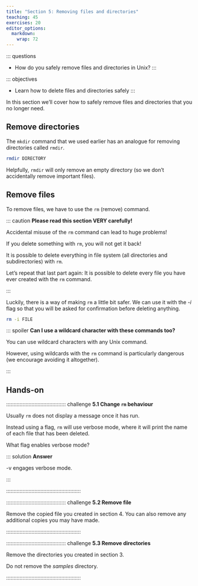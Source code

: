 ```yaml
---
title: "Section 5: Removing files and directories"
teaching: 45
exercises: 20
editor_options: 
  markdown: 
    wrap: 72
---
```


::: questions
- How do you safely remove files and directories in Unix?
:::


::: objectives
- Learn how to delete files and directories safely
:::


In this section we’ll cover how to safely remove files and directories that you no longer need.

## Remove directories

The `mkdir` command that we used earlier has an analogue for removing directories called `rmdir`.

```bash
rmdir DIRECTORY
```

Helpfully, `rmdir` will only remove an empty directory (so we don’t accidentally remove important files).

## Remove files

To remove files, we have to use the `rm` (remove) command.

::: caution
**Please read this section VERY carefully!**

Accidental misuse of the `rm` command can lead to huge problems!

If you delete something with `rm`, you will not get it back!

It is possible to delete everything in file system (all directories and subdirectories) with `rm`.

Let’s repeat that last part again: It is possible to delete every file you have ever created with the `rm` command.

:::

Luckily, there is a way of making `rm` a little bit safer. We can use it with the _-i_ flag so that you will be asked for confirmation before deleting anything.

```bash
rm -i FILE
```

::: spoiler
**Can I use a wildcard character with these commands too?**

You can use wildcard characters with any Unix command.

However, using wildcards with the `rm` command is particularly dangerous (we encourage avoiding it altogether).

:::

## Hands-on

:::::::::::::::::::::::::::::::::::::::: challenge
**5.1 Change `rm` behaviour**

Usually `rm` does not display a message once it has run.

Instead using a flag, `rm` will use verbose mode, where it will print the name of each file that has been deleted.

What flag enables verbose mode?

::: solution
**Answer**

-v engages verbose mode.

:::

::::::::::::::::::::::::::::::::::::::::::::::::::

:::::::::::::::::::::::::::::::::::::::: challenge
**5.2 Remove file**

Remove the copied file you created in section 4. You can also remove any additional copies you may have made.

::::::::::::::::::::::::::::::::::::::::::::::::::

:::::::::::::::::::::::::::::::::::::::: challenge
**5.3 Remove directories**

Remove the directories you created in section 3.

Do not remove the _samples_ directory.

::::::::::::::::::::::::::::::::::::::::::::::::::


